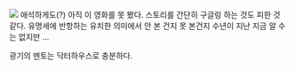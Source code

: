 
![](https://youtu.be/SFYBVGdB7MU)
애석하게도(?) 아직 이 영화를 못 봤다. 스토리를 간단히 구글링 하는 것도 피한 것 같다. 유명세에 반항하는 유치한 의미에서 안 본 건지 못 본건지 수년이 지난 지금 알 수는 없지만 ... 

광기의 멘토는 닥터하우스로 충분하다.
